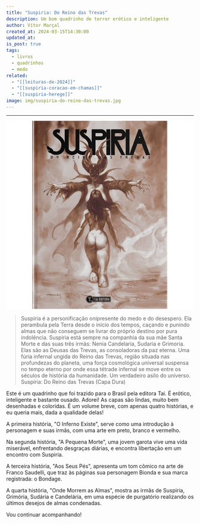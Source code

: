 ```yaml
---
title: "Suspiria: Do Reino das Trevas"
description: Um bom quadrinho de terror erótico e inteligente
author: Vítor Marçal
created_at: 2024-03-15T14:30:00
updated_at: 
is_post: true
tags:
  - livros
  - quadrinhos
  - medo
related:
  - "[[leituras-de-2024]]"
  - "[[suspiria-coracao-em-chamas]]"
  - "[[suspiria-herege]]"
image: img/suspiria-do-reino-das-trevas.jpg
---
```

----

![suspiria-do-reino-das-trevas](img/suspiria-do-reino-das-trevas.jpg)

> Suspiria é a personificação onipresente do medo e do desespero. Ela perambula pela Terra desde o início dos tempos, caçando e punindo almas que não conseguem se livrar do próprio destino por pura indolência. Suspiria está sempre na companhia da sua mãe Santa Morte e das suas três irmãs: Nenia Candelaria, Sudaria e Grimoria. Elas são as Deusas das Trevas, as consoladoras da paz eterna. Uma fúria infernal ungida do Reino das Trevas, região situada nas profundezas do planeta, uma força cosmológica universal suspensa no tempo eterno por onde essa tétrade infernal se move entre os séculos de história da humanidade. Um verdadeiro asilo do universo. Suspiria: Do Reino das Trevas (Capa Dura)

Este é um quadrinho que foi trazido para o Brasil pela editora Tai. É erótico, inteligente e bastante ousado. Adorei! As capas são lindas, muito bem desenhadas e coloridas. É um volume breve, com apenas quatro histórias, e eu queria mais, dada a qualidade delas!

A primeira história, "O Inferno Existe", serve como uma introdução à personagem e suas irmãs, com uma arte em preto, branco e vermelho.

Na segunda história, "A Pequena Morte", uma jovem garota vive uma vida miserável, enfrentando desgraças diárias, e encontra libertação em um encontro com Suspiria.

A terceira história, "Aos Seus Pés", apresenta um tom cômico na arte de Franco Saudelli, que traz às páginas sua personagem Bionda e sua marca registrada: o Bondage.

A quarta história, "Onde Morrem as Almas", mostra as irmãs de Suspiria, Grimória, Sudária e Candelária, em uma espécie de purgatório realizando os últimos desejos de almas condenadas.

Vou continuar acompanhando!
